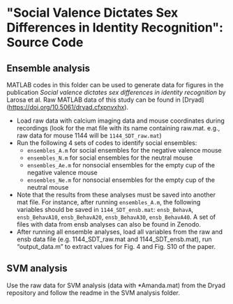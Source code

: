 # "Social Valence Dictates Sex Differences in Identity Recognition": Source Code
## Ensemble analysis

MATLAB codes in this folder can be used to generate data for figures in the publication *Social valence dictates sex differences in identity recognition* by Larosa et al. Raw MATLAB data of this study can be found in [Dryad] (https://doi.org/10.5061/dryad.cfxpnvxhx).

* Load raw data with calcium imaging data and mouse coordinates during recordings (look for the mat file with its name containing raw.mat. e.g., raw data for mouse 1144 will be `1144_SDT_raw.mat`)
* Run the following 4 sets of codes to identify social ensembles:
  * `ensembles_A.m` for social ensembles for the negative valence mouse
  * `ensembles_N.m` for social ensembles for the neutral mouse
  * `ensembles_Ae.m` for nonsocial ensembles for the empty cup of the negative valence mouse
  * `ensembles_Ne.m` for nonsocial ensembles for the empty cup of the neutral mouse
* Note that the results from these analyses must be saved into another mat file. For instance, after running `ensembles_A.m`, the following variables should be saved in `1144_SDT_ensb.mat`: `ensb_BehavA`, `ensb_BehavA10`, `ensb_BehavA20`, `ensb_BehavA30`, `ensb_BehavA40`. A set of files with data from ensb analyses can also be found in Zenodo.
* After running all ensemble analyses, load all variables from the raw and ensb data file (e.g. 1144_SDT_raw.mat and 1144_SDT_ensb.mat), run “output_data.m” to extract values for Fig. 4 and Fig. S10 of the paper.

## SVM analysis
Use the raw data for SVM analysis (data with *Amanda.mat) from the Dryad repository and follow the readme in the SVM analysis folder.

